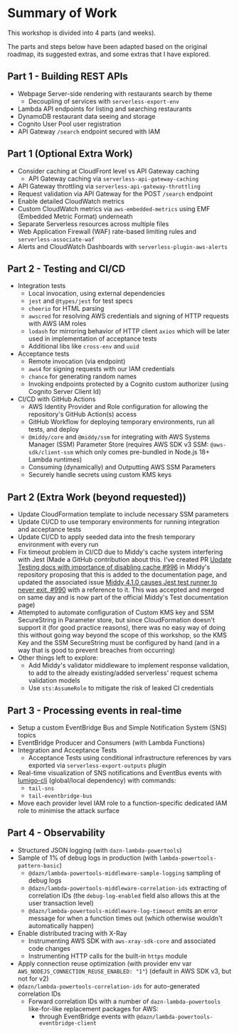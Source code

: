 # Summary of Work

This workshop is divided into 4 parts (and weeks).

The parts and steps below have been adapted based on the original roadmap, its suggested extras, and some extras that I have explored.

## Part 1 - Building REST APIs

- Webpage Server-side rendering with restaurants search by theme
  - Decoupling of services with `serverless-export-env`
- Lambda API endpoints for listing and searching restaurants
- DynamoDB restaurant data seeing and storage
- Cognito User Pool user registration
- API Gateway `/search` endpoint secured with IAM

## Part 1 (Optional Extra Work)

- Consider caching at CloudFront level vs API Gateway caching
  - API Gateway caching via `serverless-api-gateway-caching`
- API Gateway throttling via `serverless-api-gateway-throttling`
- Request validation via API Gateway for the POST `/search` endpoint
- Enable detailed CloudWatch metrics
- Custom CloudWatch metrics via `aws-embedded-metrics` using EMF (Embedded Metric Format) underneath
- Separate Serverless resources across multiple files
- Web Application Firewall (WAF) rate-based limiting rules and `serverless-associate-waf`
- Alerts and CloudWatch Dashboards with `serverless-plugin-aws-alerts`

## Part 2 - Testing and CI/CD

- Integration tests
  - Local invocation, using external dependencies
  - `jest` and `@types/jest` for test specs
  - `cheerio` for HTML parsing
  - `awscred` for resolving AWS credentials and signing of HTTP requests with AWS IAM roles
  - `lodash` for mirroring behavior of HTTP client `axios` which will be later used in implementation of acceptance tests
  - Additional libs like `cross-env` and `uuid`
- Acceptance tests
  - Remote invocation (via endpoint)
  - `aws4` for signing requests with our IAM credentials
  - `chance` for generating random names
  - Invoking endpoints protected by a Cognito custom authorizer (using Cognito Server Client Id)
- CI/CD with GitHub Actions
  - AWS Identity Provider and Role configuration for allowing the repository's GitHub Action(s) access
  - GitHub Workflow for deploying temporary environments, run all tests, and deploy
  - `@middy/core` and `@middy/ssm` for integrating with AWS Systems Manager (SSM) Parameter Store (requires AWS SDK v3 SSM: `@aws-sdk/client-ssm` which only comes pre-bundled in Node.js 18+ Lambda runtimes)
  - Consuming (dynamically) and Outputting AWS SSM Parameters
  - Securely handle secrets using custom KMS keys

## Part 2 (Extra Work (beyond requested))

- Update CloudFormation template to include necessary SSM parameters
- Update CI/CD to use temporary environments for running integration and acceptance tests
- Update CI/CD to apply seeded data into the fresh temporary environment with every run
- Fix timeout problem in CI/CD due to Middy's cache system interfering with Jest (Made a GitHub contribution about this. I've created PR [Update Testing docs with importance of disabling cache #996](https://github.com/middyjs/middy/pull/996) in Middy's repository proposing that this is added to the documentation page, and updated the associated issue [Middy 4.1.0 causes Jest test runner to never exit. #990](https://github.com/middyjs/middy/issues/990#issuecomment-1407457224) with a reference to it. This was accepted and merged on same day and is now part of the official Middy's Test documentation page)
- Attempted to automate configuration of Custom KMS key and SSM SecureString in Parameter store, but since CloudFormation doesn't support it (for good practice reasons), there was no easy way of doing this without going way beyond the scope of this workshop, so the KMS Key and the SSM SecureString must be configured by hand (and in a way that is good to prevent breaches from occurring)
- Other things left to explore:
  - Add Middy's validator middleware to implement response validation, to add to the already existing/added serverless' request schema validation models
  - Use `sts:AssumeRole` to mitigate the risk of leaked CI credentials

## Part 3 - Processing events in real-time

- Setup a custom EventBridge Bus and Simple Notification System (SNS) topics
- EventBridge Producer and Consumers (with Lambda Functions)
- Integration and Acceptance Tests
  - Acceptance Tests using conditional infrastructure references by vars exported via `serverless-export-outputs` plugin
- Real-time visualization of SNS notifications and EventBus events with [lumigo-cli](https://www.npmjs.com/package/lumigo-cli) (global/local dependency) with commands:
  - `tail-sns`
  - `tail-eventbridge-bus`
- Move each provider level IAM role to a function-specific dedicated IAM role to minimise the attack surface

## Part 4 - Observability

- Structured JSON logging (with `dazn-lambda-powertools`)
- Sample of 1% of debug logs in production (with `lambda-powertools-pattern-basic`)
  - `@dazn/lambda-powertools-middleware-sample-logging` sampling of debug logs
  - `@dazn/lambda-powertools-middleware-correlation-ids` extracting of correlation IDs (the `debug-log-enabled` field also allows this at the user transaction level)
  - `@dazn/lambda-powertools-middleware-log-timeout` emits an error message for when a function times out (which otherwise wouldn't automatically happen)
- Enable distributed tracing with X-Ray
  - Instrumenting AWS SDK with `aws-xray-sdk-core` and associated code changes
  - Instrumenting HTTP calls for the built-in `https` module
- Apply connection reuse optimization (with provider env var `AWS_NODEJS_CONNECTION_REUSE_ENABLED: "1"`) (default in AWS SDK v3, but not for v2)
- `@dazn/lambda-powertools-correlation-ids` for auto-generated correlation IDs
  - Forward correlation IDs with a number of `dazn-lambda-powertools` like-for-like replacement packages for AWS:
    - through EventBridge events with `@dazn/lambda-powertools-eventbridge-client`
